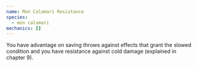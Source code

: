 ```yaml
---
name: Mon Calamari Resistance
species:
  - mon calamari
mechanics: []
---
```

You have advantage on saving throws against effects that grant the slowed condition and you have resistance against cold damage (explained in chapter 9).
